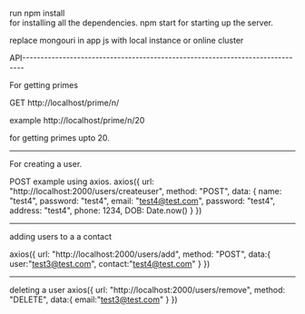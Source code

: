 run npm install  
for installing all the dependencies.
npm start
for starting up the server.

replace mongouri in app js with local instance or online cluster

API------------------------------------------------------------------------------

For getting primes

GET http://localhost/prime/n/<number>

example http://localhost/prime/n/20

for getting primes upto 20.

---

For creating a user.

POST example using axios.
axios({
url: "http://localhost:2000/users/createuser",
method: "POST",
data: {
name: "test4",
password: "test4",
email: "test4@test.com",
password: "test4",
address: "test4",
phone: 1234,
DOB: Date.now()
}
})

---

adding users to a a contact

axios({
url: "http://localhost:2000/users/add",
method: "POST",
data:{
user:"test3@test.com",
contact:"test4@test.com"
}
})

---

deleting a user
axios({
url: "http://localhost:2000/users/remove",
method: "DELETE",
data:{
email:"test3@test.com"
}
})
